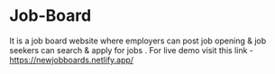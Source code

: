 # Job-Board
It is a job board website where employers can post job opening &amp; job seekers can search &amp; apply for jobs .
For live demo visit this link - https://newjobboards.netlify.app/
